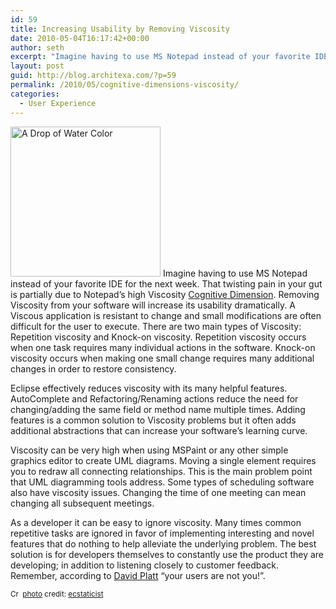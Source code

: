 ```yaml
---
id: 59
title: Increasing Usability by Removing Viscosity
date: 2010-05-04T16:17:42+00:00
author: seth
excerpt: "Imagine having to use MS Notepad instead of your favorite IDE for the next week. That twisting pain in your gut is partially due to Notepad's high Viscosity Cognitive Dimension."
layout: post
guid: http://blog.architexa.com/?p=59
permalink: /2010/05/cognitive-dimensions-viscosity/
categories:
  - User Experience
---
```

<!--S-ButtonZ 1.1.5 Start-->

<div style="float: left; width: 42px; padding-right: 10px; margin: 0 -52px 0 0; position: relative; left: -62px; top: 8px">
</div>

<!--S-ButtonZ 1.1.5 End-->

<a title="A Drop of Water Color" href="http://www.flickr.com/photos/41864721@N00/1878886670/" target="_blank"><img class="alignright" style="border: 0px initial initial;" src="http://farm3.static.flickr.com/2184/1878886670_47acb8af6b_m.jpg" border="0" alt="A Drop of Water Color" width="240" height="240" /></a> Imagine having to use MS Notepad instead of your favorite IDE for the next week. That twisting pain in your gut is partially due to Notepad&#8217;s high Viscosity [Cognitive Dimension](http://blog.architexa.com/2010/04/improving-usability-with-cognitive-dimensions/). Removing Viscosity from your software will increase its usability dramatically. A Viscous application is resistant to change and small modifications are often difficult for the user to execute. There are two main types of Viscosity: Repetition viscosity and Knock-on viscosity. Repetition viscosity occurs when one task requires many individual actions in the software. Knock-on viscosity occurs when making one small change requires many additional changes in order to restore consistency.

Eclipse effectively reduces viscosity with its many helpful features. AutoComplete and Refactoring/Renaming actions reduce the need for changing/adding the same field or method name multiple times. Adding features is a common solution to Viscosity problems but it often adds additional abstractions that can increase your software’s learning curve.

Viscosity can be very high when using MSPaint or any other simple graphics editor to create UML diagrams. Moving a single element requires you to redraw all connecting relationships. This is the main problem point that UML diagramming tools address. Some types of scheduling software also have viscosity issues. Changing the time of one meeting can mean changing all subsequent meetings.

As a developer it can be easy to ignore viscosity. Many times common repetitive tasks are ignored in favor of implementing interesting and novel features that do nothing to help alleviate the underlying problem. The best solution is for developers themselves to constantly use the product they are developing; in addition to listening closely to customer feedback. Remember, according to [David Platt](http://blog.architexa.com/2010/02/eliminating-the-suck-in-your-software/) &#8220;your users are not you!&#8221;.

<small><a title="Attribution-NonCommercial-ShareAlike License" href="http://creativecommons.org/licenses/by-nc-sa/2.0/" target="_blank"><img src="http://blog.architexa.com/wp-content/plugins/photo-dropper/images/cc.png" border="0" alt="Creative Commons License" width="16" height="16" align="absmiddle" /></a> <a href="http://www.photodropper.com/photos/" target="_blank">photo</a> credit: <a title="ecstaticist" href="http://www.flickr.com/photos/41864721@N00/1878886670/" target="_blank">ecstaticist</a></small>

<div style="clear:both;">
  &nbsp;
</div>